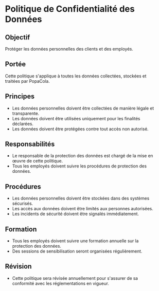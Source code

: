 # Politique de Confidentialité des Données

## Objectif
Protéger les données personnelles des clients et des employés.

## Portée
Cette politique s'applique à toutes les données collectées, stockées et traitées par PopaCola.

## Principes
- Les données personnelles doivent être collectées de manière légale et transparente.
- Les données doivent être utilisées uniquement pour les finalités déclarées.
- Les données doivent être protégées contre tout accès non autorisé.

## Responsabilités
- Le responsable de la protection des données est chargé de la mise en œuvre de cette politique.
- Tous les employés doivent suivre les procédures de protection des données.

## Procédures
- Les données personnelles doivent être stockées dans des systèmes sécurisés.
- Les accès aux données doivent être limités aux personnes autorisées.
- Les incidents de sécurité doivent être signalés immédiatement.

## Formation
- Tous les employés doivent suivre une formation annuelle sur la protection des données.
- Des sessions de sensibilisation seront organisées régulièrement.

## Révision
- Cette politique sera révisée annuellement pour s'assurer de sa conformité avec les réglementations en vigueur.
